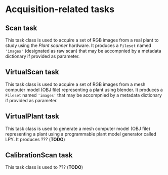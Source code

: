 Acquisition-related tasks
===

## Scan task
This task class is used to acquire a set of RGB images from a real plant to study using the *Plant scanner* hardware.
It produces a `Fileset` named `'images'` (designated as raw scan) that may be accompnied by a metadata dictionary if provided as parameter.

## VirtualScan task
This task class is used to acquire a set of RGB images from a mesh computer model (OBJ file) representing a plant using blender.
It produces a `Fileset` named `'images'` that may be accompnied by a metadata dictionary if provided as parameter.

## VirtualPlant task
This task class is used to generate a mesh computer model (OBJ file) representing a plant using a programmable plant model generator called LPY.
It produces ??? (**TODO**)

## CalibrationScan task
This task class is used to ??? (**TODO**)
